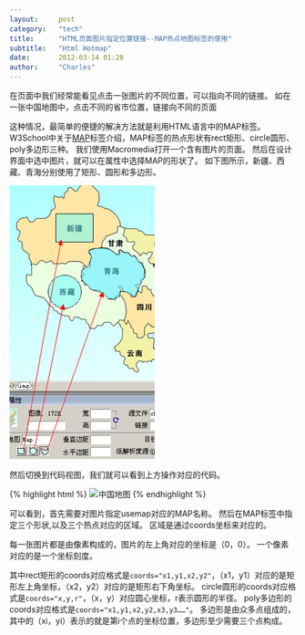 ```yaml
---
layout:     post
category:   "tech"
title:      "HTML页面图片指定位置链接--MAP热点地图标签的使用"
subtitle:   "Html Hotmap"
date:       2012-03-14 01:28
author:     "Charles"
---
```


在页面中我们经常能看见点击一张图片的不同位置，可以指向不同的链接。
如在一张中国地图中，点击不同的省市位置，链接向不同的页面

这种情况，最简单的便捷的解决方法就是利用HTML语言中的MAP标签。W3School中关于[MAP](http://www.w3school.com.cn/tags/tag_map.asp)标签介绍，MAP标签的热点形状有rect矩形、circle圆形、poly多边形三种。
我们使用Macromedia打开一个含有图片的页面。
然后在设计界面中选中图片，就可以在属性中选择MAP的形状了。
如下图所示，新疆、西藏、青海分别使用了矩形、圆形和多边形。

![htmlhotmap](/img/htmlhotmap.png)

然后切换到代码视图，我们就可以看到上方操作对应的代码。

{% highlight html %}
<img src="http://www.china-holiday.com/english/chinamap/chinamap.jpg" alt="中国地图" border="0" usemap="#Map" />
 <map name="Map" id="Map">
 <area shape="rect" coords="88,121,158,174" href="#" />
 <area shape="circle" coords="105,265,31" href="#" />
 <area shape="poly" coords="149,189,161,185,170,184,179,185,188,187,196,192,200,196,206,194,205,188,209,189,213,192,222,193,228,199,234,199,241,208,247,214,252,224,251,238,244,250,239,263,233,274,225,269,215,264,207,264,206,273,199,276,195,278,185,278,178,271,169,265,156,261,147,252,140,248,135,240,136,225,147,218,150,214,153,203,153,198" href="#" /></map>
{% endhighlight %}

可以看到，首先需要对图片指定usemap对应的MAP名称。
然后在MAP标签中指定三个形状,以及三个热点对应的区域。
区域是通过coords坐标来对应的。

每一张图片都是由像素构成的，图片的左上角对应的坐标是（0，0）。
一个像素对应的是一个坐标刻度。

其中rect矩形的coords对应格式是`coords="x1,y1,x2,y2"`，（x1，y1）对应的是矩形左上角坐标，（x2，y2）对应的是矩形右下角坐标。
circle圆形的coords对应格式是`coords="x,y,r"`，（x，y）对应圆心坐标，r表示圆形的半径。
poly多边形的coords对应格式是`coords="x1,y1,x2,y2,x3,y3……"`。
多边形是由众多点组成的，其中的（xi，yi）表示的就是第i个点的坐标位置，多边形至少需要三个点构成。